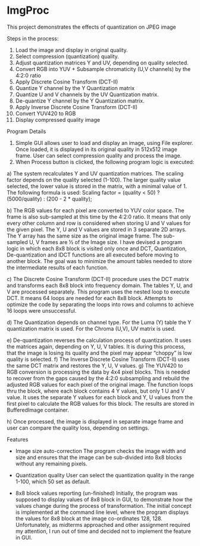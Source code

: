 # ImgProc

This project demonstrates the effects of quantization on JPEG image

Steps in the process:
1)	Load the image and display in original quality.
2)	Select compression (quantization) quality.
3)	Adjust quantization matrices Y and UV, depending on quality selected.
4)	Convert RGB into YUV + Subsample chromaticity (U,V channels) by the 4:2:0 ratio
5)	 Apply Discrete Cosine Transform (DCT-II)
6)	Quantize Y channel by the Y Quantization matrix
7)	Quantize U and V channels by the UV Quantization matrix.
8)	De-quantize Y channel by the Y Quantization matrix.
9)	Apply Inverse Discrete Cosine Transform (DCT-II)
10)	Convert YUV420 to RGB
11)	Display compressed quality image

Program Details

1) Simple GUI allows user to load and display an image, using File explorer. Once loaded, it is displayed in its original
   quality in 512x512 image frame.  User can select compression quality and process the image. 
2) When Process button is clicked, the following program logic is executed:

  a) The system recalculates Y and UV quantization matrices. The scaling factor depends on the quality selected (1-100). The larger quality value selected, the lower value is stored in the matrix, with a minimal value of 1. The following formula is used: Scaling factor = (quality < 50) ? (5000/quality) : (200 - 2 * quality);
     
  b) The RGB values for each pixel are converted to YUV color space. The frame is also sub-sampled at this time by the 4:2:0    ratio. It means that only every other column and row is considered when storing U and V values for the given pixel. The Y, U and V values are stored in 3 separate 2D arrays. The Y array has the same size as the original image frame. The sub-sampled  U, V frames are ½ of the Image size.
I have devised a program logic in which each 8x8 block is visited only once and DCT, Quantization, De-quantization and IDCT functions are all executed before moving to another block.  The goal was to minimize the amount tables needed to store the intermediate results of each function.

  c) The Discrete Cosine Transform (DCT-II) procedure uses the DCT matrix and transforms each 8x8 block into frequency domain. The tables Y, U, and V are processed separately.  This program uses the nested loop to execute DCT. It means 64 loops are needed for each 8x8 block.  Attempts to optimize the code by separating the loops into rows and columns to achieve 16 loops were unsuccessful.
  
  d) The Quantization depends on channel  type. For the Luma (Y) table the Y quantization matrix is used. For the Chroma (U,V), UV matrix is used.
  
  e) De-quantization reverses the calculation process of quantization. It uses the matrices again, depending on Y, U, V tables. It is during this process, that the image is losing its quality and the pixel may appear “choppy” is low quality is selected. 
  f) The Inverse Discrete Cosine Transform (DCT-II) uses the same DCT matrix and restores the Y, U, V values.
  g) The YUV420 to RGB conversion is processing the data by 4x4 pixel blocks. This is needed to recover from the gaps caused by the 4:2:0 subsampling and rebuild the adjusted RGB values for each pixel of the original image. 
The function loops thru the block, where each block contains 4 Y values, but only 1 U and V value. It uses the separate Y values for each block and Y, U values from the first pixel to calculate the RGB values for this block. The results are stored in BufferedImage container.

  h)  Once processed, the image is displayed in separate image frame and user can compare the quality loss, depending on settings.

Features
-	Image size auto-correction
The program checks the image width and size and ensures that the image can be sub-divided into 8x8 blocks without any remaining pixels.

-	Quantization quality
User can select the quantization quality in the range 1-100, which 50 set as default. 

-	8x8 block values reporting  (un-finished)
Initially, the program was supposed to display values of 8x8 block in GUI, to demonstrate how the values change during the process of transformation. The initial concept is implemented at the command line level, where the program displays the values for 8x8 block at the image co-ordinates 128, 128. Unfortunately, as midterms approached and other assignment required my attention, I run out of time and decided not to implement the feature in GUI.
